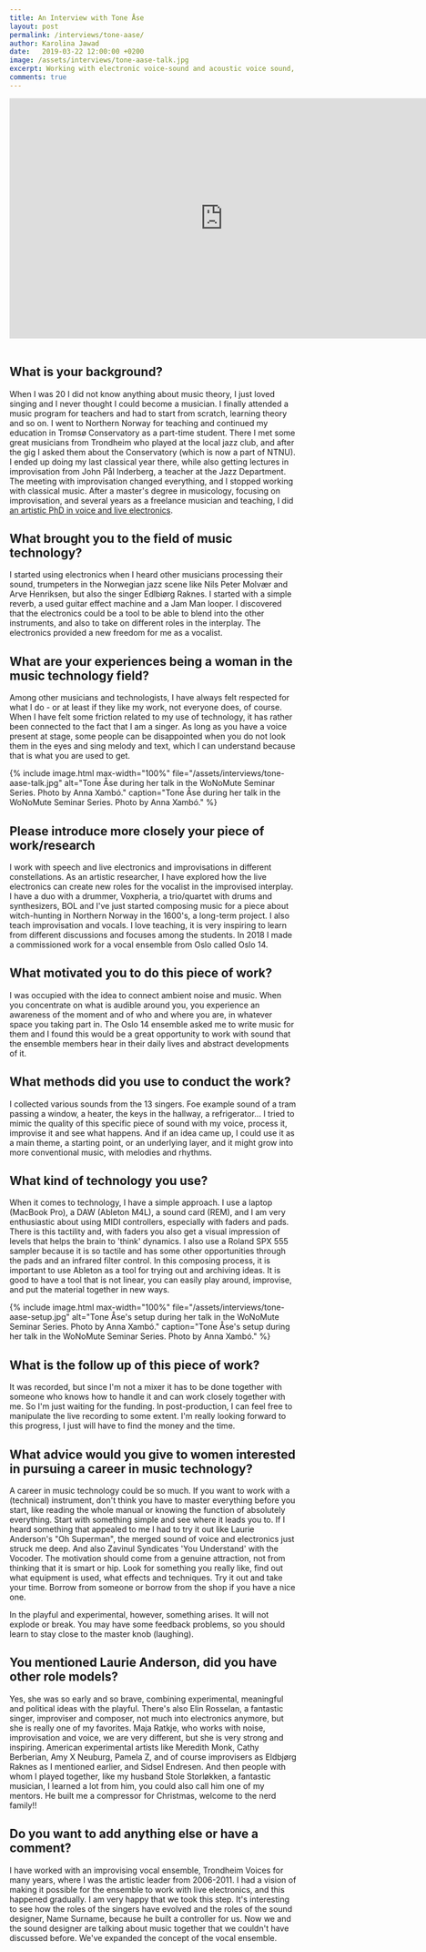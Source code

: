 ```yaml
---
title: An Interview with Tone Åse
layout: post
permalink: /interviews/tone-aase/
author: Karolina Jawad
date:   2019-03-22 12:00:00 +0200
image: /assets/interviews/tone-aase-talk.jpg
excerpt: Working with electronic voice-sound and acoustic voice sound, Tone Åse interacts with her fellow musicians both as a singer and as a soundmaker, stretching the instrumental capabilities of the voice and the live electronics in the improvised interplay. Her work is very much developed through her collaborations, with her trio BOL, her duo Voxpheria, and a range of other projects. Her experimental work with the vocal ensemble started as a founding member of Kvitretten (1991-2001) and continued as a member of, and for 2006-2011 artistic leader of, the improvising vocal ensemble Trondheim Voices. Her work with voice and live electronics has thus been the subject for her doctoral work within the Norwegian Artistic Research Programme (2008-2012). Åse has released several CD’s with her groups and also composed music for film, theatre, various ensembles and projects. Åse is from 2012 Associate professor at Department of Music, NTNU.
comments: true
---
```


<div class="videoWrapper">
<iframe width="750" height="422" src="https://www.youtube.com/embed/SRX81BHTWbc" frameborder="0" allow="accelerometer; autoplay; encrypted-media; gyroscope; picture-in-picture" allowfullscreen></iframe>
</div>

<br />

## What is your background?

When I was 20 I did not know anything about music theory, I just loved singing and I never thought I could become a musician. I finally attended a music program for teachers and had to start from scratch, learning theory and so on. I went to Northern Norway for teaching and continued my education in Tromsø Conservatory as a part-time student. There I met some great musicians from Trondheim who played at the local jazz club, and after the gig I asked them about the Conservatory (which is now a part of NTNU). I ended up doing my last classical year there, while also getting lectures in improvisation from John Pål Inderberg, a teacher at the Jazz Department. The meeting with improvisation changed everything, and I stopped working with classical music. After a master's degree in musicology, focusing on improvisation, and several years as a freelance musician and teaching, I did [an artistic PhD in voice and live electronics](https://www.researchcatalogue.net/view/108003/108004).


## What brought you to the field of music technology?

I started using electronics when I heard other musicians processing their sound, trumpeters in the Norwegian jazz scene like Nils Peter Molvær and Arve Henriksen, but also the singer Edlbiørg Raknes. I started with a simple reverb, a used guitar effect machine and a Jam Man looper. I discovered that the electronics could be a tool to be able to blend into the other instruments, and also to take on different roles in the interplay. The electronics provided a new freedom for me as a vocalist.


## What are your experiences being a woman in the music technology field?

Among other musicians and technologists, I have always felt respected for what I do - or at least if they like my work, not everyone does, of course. When I have felt some friction related to my use of technology, it has rather been connected to the fact that I am a singer. As long as you have a voice present at stage, some people can be disappointed when you do not look them in the eyes and sing melody and text, which I can understand because that is what you are used to get.

{% include image.html
max-width="100%" file="/assets/interviews/tone-aase-talk.jpg" alt="Tone Åse during her talk in the WoNoMute Seminar Series. Photo by Anna Xambó."
caption="Tone Åse during her talk in the WoNoMute Seminar Series. Photo by Anna Xambó." %}

## Please introduce more closely your piece of work/research

I work with speech and live electronics and improvisations in different constellations. As an artistic researcher, I have explored how the live electronics can create new roles for the vocalist in the improvised interplay. I have a duo with a drummer, Voxpheria, a trio/quartet with drums and synthesizers, BOL and I've just started composing music for a piece about witch-hunting in Northern Norway in the 1600's, a long-term project. I also teach improvisation and vocals. I love teaching, it is very inspiring to learn from different discussions and focuses among the students. In 2018 I made a commissioned work for a vocal ensemble from Oslo called Oslo 14.


## What motivated you to do this piece of work?

I was occupied with the idea to connect ambient noise and music. When you concentrate on what is audible around you, you experience an awareness of the moment and of who and where you are, in whatever space you taking part in. The Oslo 14 ensemble asked me to write music for them and I found this would be a great opportunity to work with sound that the ensemble members hear in their daily lives and abstract developments of it.


## What methods did you use to conduct the work?

I collected various sounds from the 13 singers. Foe example sound of a tram passing a window, a heater, the keys in the hallway, a refrigerator... I tried to mimic the quality of this specific piece of sound with my voice, process it, improvise it and see what happens. And if an idea came up, I could use it as a main theme, a starting point, or an underlying layer, and it might grow into more conventional music, with melodies and rhythms.


## What kind of technology you use?

When it comes to technology, I have a simple approach. I use a laptop (MacBook Pro), a DAW (Ableton M4L), a sound card (REM), and I am very enthusiastic about using MIDI controllers, especially with faders and pads. There is this tactility and, with faders you also get a visual impression of levels that helps the brain to 'think' dynamics. I also use a Roland SPX 555 sampler because it is so tactile and has some other opportunities through the pads and an infrared filter control. In this composing process, it is important to use Ableton as a tool for trying out and archiving ideas. It is good to have a tool that is not linear, you can easily play around, improvise, and put the material together in new ways.

{% include image.html
max-width="100%" file="/assets/interviews/tone-aase-setup.jpg" alt="Tone Åse's setup during her talk in the WoNoMute Seminar Series. Photo by Anna Xambó."
caption="Tone Åse's setup during her talk in the WoNoMute Seminar Series. Photo by Anna Xambó." %}

## What is the follow up of this piece of work?

It was recorded, but since I'm not a mixer it has to be done together with someone who knows how to handle it and can work closely together with me. So I'm just waiting for the funding. In post-production, I can feel free to manipulate the live recording to some extent. I'm really looking forward to this progress, I just will have to find the money and the time.


## What advice would you give to women interested in pursuing a career in music technology?

A career in music technology could be so much. If you want to work with a (technical) instrument, don't think you have to master everything before you start, like reading the whole manual or knowing the function of absolutely everything. Start with something simple and see where it leads you to. If I heard something that appealed to me I had to try it out like Laurie Anderson's "Oh Superman", the merged sound of voice and electronics just struck me deep. And also Zavinul Syndicates 'You Understand' with the Vocoder. The motivation should come from a genuine attraction, not from thinking that it is smart or hip. Look for something you really like, find out what equipment is used, what effects and techniques. Try it out and take your time. Borrow from someone or borrow from the shop if you have a nice one.

In the playful and experimental, however, something arises. It will not explode or break. You may have some feedback problems, so you should learn to stay close to the master knob (laughing).


## You mentioned Laurie Anderson, did you have other role models?

Yes, she was so early and so brave, combining experimental, meaningful and political ideas with the playful. There's also Elin Rosselan, a fantastic singer, improviser and composer, not much into electronics anymore, but she is really one of my favorites. Maja Ratkje, who works with noise, improvisation and voice, we are very different, but she is very strong and inspiring. American experimental artists like Meredith Monk, Cathy Berberian, Amy X Neuburg, Pamela Z, and of course improvisers as Eldbjørg Raknes as I mentioned earlier, and Sidsel Endresen. And then people with whom I played together, like my husband Stole Storløkken, a fantastic musician, I learned a lot from him, you could also call him one of my mentors. He built me a compressor for Christmas, welcome to the nerd family!!


## Do you want to add anything else or have a comment?

I have worked with an improvising vocal ensemble, Trondheim Voices for many years, where I was the artistic leader from 2006-2011. I had a vision of making it possible for the ensemble to work with live electronics, and this happened gradually. I am very happy that we took this step. It's interesting to see how the roles of the singers have evolved and the roles of the sound designer, Name Surname, because he built a controller for us. Now we and the sound designer are talking about music together that we couldn't have discussed before. We've expanded the concept of the vocal ensemble.
